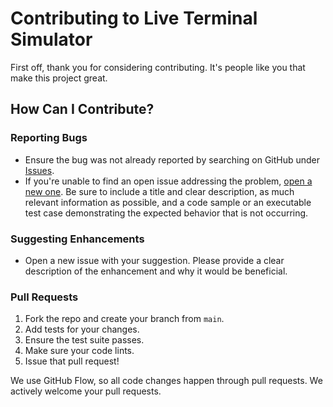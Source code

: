 # Contributing to Live Terminal Simulator

First off, thank you for considering contributing. It's people like you that make this project great.

## How Can I Contribute?

### Reporting Bugs

- Ensure the bug was not already reported by searching on GitHub under [Issues](https://github.com/your-repo/issues).
- If you're unable to find an open issue addressing the problem, [open a new one](https://github.com/your-repo/issues/new). Be sure to include a title and clear description, as much relevant information as possible, and a code sample or an executable test case demonstrating the expected behavior that is not occurring.

### Suggesting Enhancements

- Open a new issue with your suggestion. Please provide a clear description of the enhancement and why it would be beneficial.

### Pull Requests

1.  Fork the repo and create your branch from `main`.
2.  Add tests for your changes.
3.  Ensure the test suite passes.
4.  Make sure your code lints.
5.  Issue that pull request!

We use GitHub Flow, so all code changes happen through pull requests. We actively welcome your pull requests.

